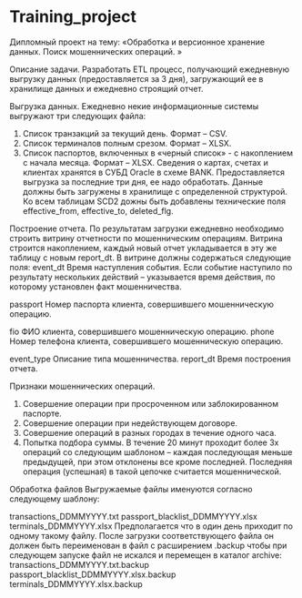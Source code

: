 # Training_project
Дипломный проект на тему: «Обработка и версионное хранение данных. Поиск мошеннических операций. »

Описание задачи.
Разработать ETL процесс, получающий ежедневную выгрузку данных
(предоставляется за 3 дня), загружающий ее в хранилище данных и ежедневно
строящий отчет.

Выгрузка данных.
Ежедневно некие информационные системы выгружают три следующих
файла:
1. Список транзакций за текущий день. Формат – CSV.
2. Список терминалов полным срезом. Формат – XLSX.
3. Список паспортов, включенных в «черный список» - с накоплением с
начала месяца. Формат – XLSX.
Сведения о картах, счетах и клиентах хранятся в СУБД Oracle в схеме BANK.
Предоставляется выгрузка за последние три дня, ее надо обработать.
Данные должны быть загружены в хранилище с определенной структурой.
Ко всем таблицам SCD2 дожны быть добавлены технические поля effective_from, effective_to,
deleted_flg.

Построение отчета.
По результатам загрузки ежедневно необходимо строить витрину
отчетности по мошенническим операциям. Витрина строится накоплением,
каждый новый отчет укладывается в эту же таблицу с новым report_dt.
В витрине должны содержаться следующие поля:
event_dt Время наступления события. Если событие наступило по
результату нескольких действий – указывается время действия,
по которому установлен факт мошенничества.

passport Номер паспорта клиента, совершившего мошенническую операцию.

fio ФИО клиента, совершившего мошенническую операцию.
phone Номер телефона клиента, совершившего мошенническую операцию.

event_type Описание типа мошенничества. report_dt Время построения отчета.

Признаки мошеннических операций.
1. Совершение операции при просроченном или заблокированном паспорте.
2. Совершение операции при недействующем договоре.
3. Совершение операций в разных городах в течение одного часа.
4. Попытка подбора суммы. В течение 20 минут проходит более 3х операций
со следующим шаблоном – каждая последующая меньше предыдущей, при этом
отклонены все кроме последней. Последняя операция (успешная) в такой цепочке
считается мошеннической.

Обработка файлов
Выгружаемые файлы именуются согласно следующему шаблону:

transactions_DDMMYYYY.txt
passport_blacklist_DDMMYYYY.xlsx
terminals_DDMMYYYY.xlsx
Предполагается что в один день приходит по одному такому файлу. После
загрузки соответствующего файла он должен быть переименован в файл с
расширением .backup чтобы при следующем запуске файл не искался и
перемещен в каталог archive:
transactions_DDMMYYYY.txt.backup
passport_blacklist_DDMMYYYY.xlsx.backup
terminals_DDMMYYYY.xlsx.backup





